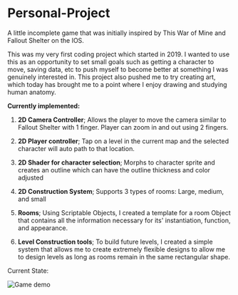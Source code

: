# Personal-Project
A little incomplete game that was initially inspired by This War of Mine and Fallout Shelter on the IOS.

This was my very first coding project which started in 2019. I wanted to use this as an opportunity to set small goals such as getting a character to move, saving data, etc to push myself to become better at something I was genuinely interested in. This project also pushed me to try creating art, which today has brought me to a point where I enjoy drawing and studying human anatomy.

<strong>Currently implemented:</strong>
1) <strong>2D Camera Controller</strong>; Allows the player to move the camera similar to Fallout Shelter with 1 finger. Player can zoom in and out using 2 fingers. 

2) <strong>2D Player controller</strong>; Tap on a level in the current map and the selected character will auto path to that location.

3) <strong>2D Shader for character selection</strong>; Morphs to character sprite and creates an outline which can have the outline thickness and color adjusted

4) <strong>2D Construction System</strong>; Supports 3 types of rooms: Large, medium, and small

5) <strong>Rooms</strong>; Using Scriptable Objects, I created a template for a room Object that contains all the information necessary for its' instantiation, function, and   appearance.

6) <strong>Level Construction tools</strong>; To build future levels, I created a simple system that allows me to create extremely flexible designs to allow me to design levels as long as rooms remain in the same rectangular shape.


Current State:

![Game demo](https://user-images.githubusercontent.com/57662868/200647167-cc4fae6c-4943-4327-b6b1-19b8067ecf5e.gif)
